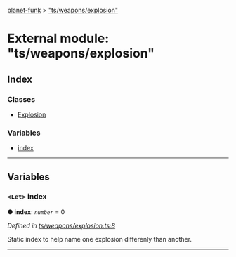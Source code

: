 [planet-funk](../README.md) > ["ts/weapons/explosion"](../modules/_ts_weapons_explosion_.md)

# External module: "ts/weapons/explosion"

## Index

### Classes

* [Explosion](../classes/_ts_weapons_explosion_.explosion.md)

### Variables

* [index](_ts_weapons_explosion_.md#index)

---

## Variables

<a id="index"></a>

### `<Let>` index

**● index**: *`number`* = 0

*Defined in [ts/weapons/explosion.ts:8](https://github.com/WilliamRADFunk/planet-funk/blob/1ee2f92/src/ts/weapons/explosion.ts#L8)*

Static index to help name one explosion differenly than another.

___

